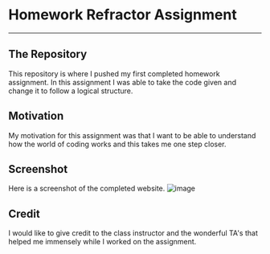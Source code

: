 # Homework Refractor Assignment
----

## The Repository
This repository is where I pushed my first completed homework assignment. In this assignment I was able to take the code given and change it to follow a logical structure.

## Motivation
My motivation for this assignment was that I want to be able to understand how the world of coding works and this takes me one step closer.

## Screenshot
Here is a screenshot of the completed website.
![image](https://user-images.githubusercontent.com/69991603/95002008-22614c80-0595-11eb-8347-fbc2338a13ee.png)

## Credit
I would like to give credit to the class instructor and the wonderful TA's that helped me immensely while I worked on the assignment.